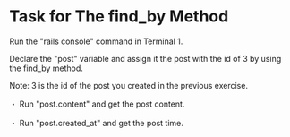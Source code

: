 # Task for The find_by Method
Run the "rails console" command in Terminal 1.

Declare the "post" variable and assign it the post with the id of 3 by using the find_by method.
  
Note:
3 is the id of the post you created in the previous exercise.

・ Run "post.content" and get the post content.
  
・ Run "post.created_at" and get the post time.
